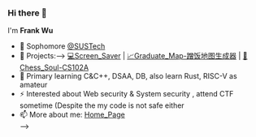 ### Hi there 👋

I'm **Frank Wu**  


- 🌱 Sophomore [@SUSTech](https://www.sustech.edu.cn/)  
- 🔭 Projects:-->
[💻Screen_Saver](https://github.com/GhostFrankWu/Screen_saver-My_vegetables_exploded)  | [📈Graduate_Map-蹭饭地图生成器](https://www.bilibili.com/video/BV15h411d7Cf/) |  [👾Chess_Soul-CS102A](https://github.com/GhostFrankWu/SUSTech_CS102A_Project_2019Froject_2019F)  
- 🤔 Primary learning C&C++, DSAA, DB, also learn Rust, RISC-V as amateur   
- ⚡ Interested about Web security & System security , attend CTF sometime (Despite the my code is not safe either  
- 📫 More about me: [Home_Page](http://106.52.237.196/)  
-->
<!-- [![Github stats](https://github-readme-stats.vercel.app/api?username=ghostfrankwu&hide_rank=true&show_icons=true&count_private=true)](https://github.com/anuraghazra/github-readme-stats) -->
